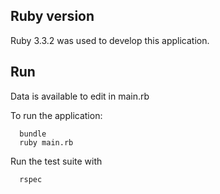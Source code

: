 ## Ruby version

Ruby 3.3.2 was used to develop this application.

## Run

Data is available to edit in main.rb

To run the application:
```shell
  bundle
  ruby main.rb
```   
Run the test suite with
```shell
  rspec
```   
